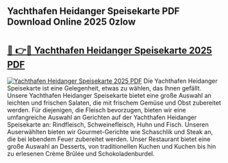 ## Yachthafen Heidanger Speisekarte PDF Download Online 2025 0zlow

# <h2><a href="http://gc9z92.nevu.top/?p=Yachthafen+Heidanger+Speisekarte">🔗 👉🔴 Yachthafen Heidanger Speisekarte 2025 PDF</a></h2>

[![Yachthafen Heidanger Speisekarte 2025 PDF](https://i.imgur.com/dBaPXMq.png)](http://gc9z92.nevu.top/?p=Yachthafen+Heidanger+Speisekarte)
Die Yachthafen Heidanger Speisekarte ist eine Gelegenheit, etwas zu wählen, das Ihnen gefällt. Unsere Yachthafen Heidanger Speisekarte bietet eine große Auswahl an leichten und frischen Salaten, die mit frischem Gemüse und Obst zubereitet werden. Für diejenigen, die Fleisch bevorzugen, bieten wir eine umfangreiche Auswahl an Gerichten auf der Yachthafen Heidanger Speisekarte an: Rindfleisch, Schweinefleisch, Huhn und Fisch. Unseren Auserwählten bieten wir Gourmet-Gerichte wie Schaschlik und Steak an, die bei lebendem Feuer zubereitet werden. Unser Restaurant bietet eine große Auswahl an Desserts, von traditionellen Kuchen und Kuchen bis hin zu erlesenen Crème Brûlée und Schokoladenburdel.
